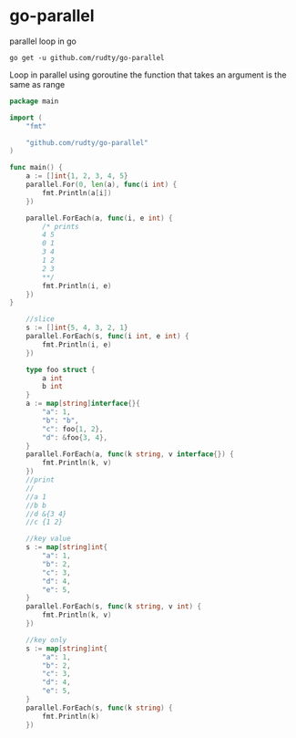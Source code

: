 # go-parallel
parallel loop in go 

`go get -u github.com/rudty/go-parallel`

Loop in parallel using goroutine
the function that takes an argument is the same as range

```GO
package main

import (
	"fmt"

	"github.com/rudty/go-parallel"
)

func main() {
	a := []int{1, 2, 3, 4, 5}
	parallel.For(0, len(a), func(i int) {
		fmt.Println(a[i])
	})

	parallel.ForEach(a, func(i, e int) {
		/* prints
		4 5
		0 1
		3 4
		1 2
		2 3
		**/
		fmt.Println(i, e)
	})
}
```

```GO
	//slice
	s := []int{5, 4, 3, 2, 1}
	parallel.ForEach(s, func(i int, e int) {
		fmt.Println(i, e)
	})
```
```GO
	type foo struct {
		a int
		b int
	}
	a := map[string]interface{}{
		"a": 1,
		"b": "b",
		"c": foo{1, 2},
		"d": &foo{3, 4},
	}
	parallel.ForEach(a, func(k string, v interface{}) {
		fmt.Println(k, v)
	})
	//print
	//
	//a 1
	//b b
	//d &{3 4}
	//c {1 2}
```

```GO
	//key value
	s := map[string]int{
		"a": 1,
		"b": 2,
		"c": 3,
		"d": 4,
		"e": 5,
	}
	parallel.ForEach(s, func(k string, v int) {
		fmt.Println(k, v)
	})
```

```GO
	//key only
	s := map[string]int{
		"a": 1,
		"b": 2,
		"c": 3,
		"d": 4,
		"e": 5,
	}
	parallel.ForEach(s, func(k string) {
		fmt.Println(k)
	})
```
